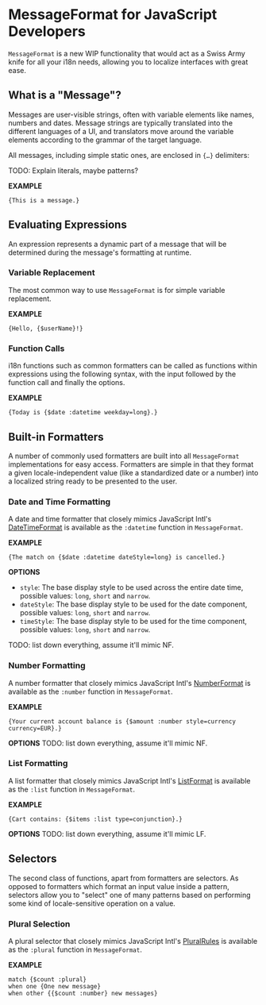 # MessageFormat for JavaScript Developers

`MessageFormat` is a new WIP functionality that would act as a Swiss Army knife for all your i18n needs, allowing you to localize interfaces with great ease.

## What is a "Message"?

Messages are user-visible strings, often with variable elements like names, numbers and dates. Message strings are typically translated into the different languages of a UI, and translators move around the variable elements according to the grammar of the target language.

All messages, including simple static ones, are enclosed in `{…}` delimiters:

TODO: Explain literals, maybe patterns?

**EXAMPLE**
```
{This is a message.}
```

## Evaluating Expressions

An expression represents a dynamic part of a message that will be determined during the message's formatting at runtime.

### Variable Replacement

The most common way to use `MessageFormat` is for simple variable replacement.

**EXAMPLE**
```
{Hello, {$userName}!}
```

### Function Calls

i18n functions such as common formatters can be called as functions within expressions using the following syntax, with the input followed by the function call and finally the options.

**EXAMPLE**
```
{Today is {$date :datetime weekday=long}.}
```

## Built-in Formatters

A number of commonly used formatters are built into all `MessageFormat` implementations for easy access. Formatters are simple in that they format a given locale-independent value (like a standardized date or a number) into a localized string ready to be presented to the user.

### Date and Time Formatting

A date and time formatter that closely mimics JavaScript Intl's [DateTimeFormat](https://developer.mozilla.org/en-US/docs/Web/JavaScript/Reference/Global_Objects/Intl/DateTimeFormat) is available as the `:datetime` function in `MessageFormat`.

**EXAMPLE**
```
{The match on {$date :datetime dateStyle=long} is cancelled.}
```

**OPTIONS**
* `style`: The base display style to be used across the entire date time, possible values: `long`, `short` and `narrow`.
* `dateStyle`: The base display style to be used for the date component, possible values: `long`, `short` and `narrow`.
* `timeStyle`: The base display style to be used for the time component, possible values: `long`, `short` and `narrow`.

TODO: list down everything, assume it'll mimic NF.

### Number Formatting

A number formatter that closely mimics JavaScript Intl's [NumberFormat](https://developer.mozilla.org/en-US/docs/Web/JavaScript/Reference/Global_Objects/Intl/NumberFormat) is available as the `:number` function in `MessageFormat`.

**EXAMPLE**
```
{Your current account balance is {$amount :number style=currency currency=EUR}.}
```

**OPTIONS**
TODO: list down everything, assume it'll mimic NF.

### List Formatting

A list formatter that closely mimics JavaScript Intl's [ListFormat](https://developer.mozilla.org/en-US/docs/Web/JavaScript/Reference/Global_Objects/Intl/ListFormat) is available as the `:list` function in `MessageFormat`.

**EXAMPLE**
```
{Cart contains: {$items :list type=conjunction}.}
```

**OPTIONS**
TODO: list down everything, assume it'll mimic LF.

## Selectors

The second class of functions, apart from formatters are selectors. As opposed to formatters which format an input value inside a pattern, selectors allow you to "select" one of many patterns based on performing some kind of locale-sensitive operation on a value.

### Plural Selection

A plural selector that closely mimics JavaScript Intl's [PluralRules](https://developer.mozilla.org/en-US/docs/Web/JavaScript/Reference/Global_Objects/Intl/PluralRules) is available as the `:plural` function in `MessageFormat`.

**EXAMPLE**
```
match {$count :plural}
when one {One new message}
when other {{$count :number} new messages}
```